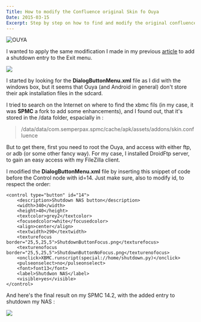 ```yaml
---
Title: How to modify the Confluence original Skin fo Ouya
Date: 2015-03-15
Excerpt: Step by step on how to find and modify the original confluence skin. 
---
```

![OUYA](https://dl.dropboxusercontent.com/u/574142/scriptogram/ouya.jpg)

I wanted to apply the same modification I made in my previous  [article](http://scriptogr.am/blackhorus/post/how-to-shutdown-your-nas-from-xbmc) to add a shutdown entry to the Exit menu.

![](https://dl.dropboxusercontent.com/u/574142/scriptogram/EdenScreenShots-PowerMenu.png)

I started by looking for the **DialogButtonMenu.xml** file as I did with the windows box, but it seems that Ouya (and Android in general) don't store their apk installation files in the sdcard. 

I tried to search on the Internet on where to find the xbmc fils (in my case, it was **SPMC** a fork to add some enhancements), and I found out, that it's stored in the /data folder, espacially in :

 > /data/data/com.semperpax.spmc/cache/apk/assets/addons/skin.confluence


But to get there, first you need to root the Ouya, and access with either ftp, or adb (or some other fancy way). For my case, I installed DroidFtp server, to gain an easy access with my FileZilla client.

I modified the **DialogButtonMenu.xml** file by inserting this snippet of code before the Control node with id=14. Just make sure, also to modify id, to respect the order:

 
	<control type="button" id="14">				
		<description>Shutdown NAS button</description>
		<width>340</width>
		<height>40</height>
		<textcolor>grey2</textcolor>
		<focusedcolor>white</focusedcolor>
		<align>center</align>
		<textwidth>290</textwidth>
		<texturefocus border="25,5,25,5">ShutdownButtonFocus.png</texturefocus>
		<texturenofocus border="25,5,25,5">ShutdownButtonNoFocus.png</texturenofocus>
		<onclick>XBMC.runscript(special://home/shutdown.py)</onclick>			
		<pulseonselect>no</pulseonselect>				
		<font>font13</font>				
		<label>Shutdwon NAS</label>				
		<visible>yes</visible>			
	</control>

And here's the final result on my SPMC 14.2, with the added entry to shutdown my NAS :

![](https://dl.dropboxusercontent.com/u/574142/scriptogram/SPMC14-shutdwon.jpg)